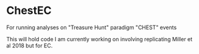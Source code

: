 # ChestEC
For running analyses on "Treasure Hunt" paradigm "CHEST" events

This will hold code I am currently working on involving replicating Miller et al 2018 but for EC.
